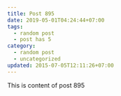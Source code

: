 ```yaml
---
title: Post 895
date: 2019-05-01T04:24:44+07:00
tags:
  - random post
  - post has 5
category:
  - random post
  - uncategorized
updated: 2015-07-05T12:11:26+07:00
---
```

This is content of post 895